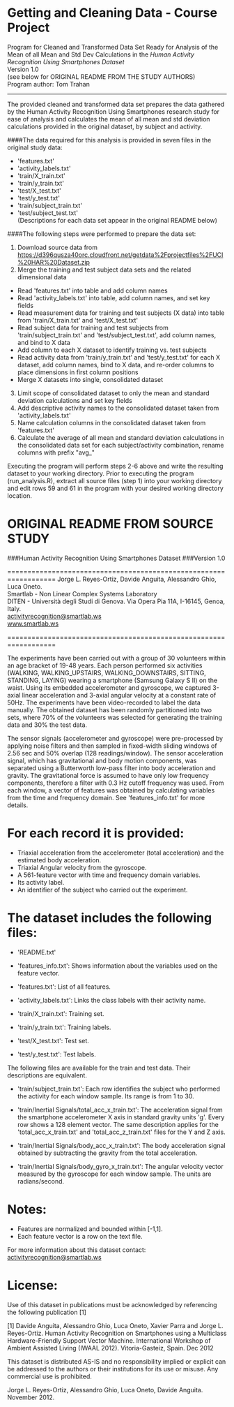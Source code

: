 Getting and Cleaning Data - Course Project
==================================================================
Program for Cleaned and Transformed Data Set Ready for Analysis
of the Mean of all Mean and Std Dev Calculations in the *Human Activity Recognition Using Smartphones Dataset*  
Version 1.0  
(see below for ORIGINAL README FROM THE STUDY AUTHORS)  
Program author: Tom Trahan

----------

The provided cleaned and transformed data set prepares the data gathered by the Human Activity Recognition Using Smartphones research study for ease of analysis and calculates the mean of all mean and std deviation calculations provided in the original dataset, by subject and activity.

####The data required for this analysis is provided in seven files in the original study data:

   * 'features.txt'  
   * 'activity_labels.txt'  
   * 'train/X_train.txt'  
   * 'train/y_train.txt'  
   * 'test/X_test.txt'  
   * 'test/y_test.txt'  
   * 'train/subject_train.txt'  
   * 'test/subject_test.txt'   
(Descriptions for each data set appear in the original README below)

####The following steps were performed to prepare the data set:

1.  Download source data from https://d396qusza40orc.cloudfront.net/getdata%2Fprojectfiles%2FUCI%20HAR%20Dataset.zip  
2.  Merge the training and test subject data sets and the related dimensional data  
   * Read 'features.txt' into table and add column names  
   * Read 'activity_labels.txt' into table, add column names, and set key fields  
   * Read measurement data for training and test subjects (X data) into table from 'train/X_train.txt' and 'test/X_test.txt'  
   * Read subject data for training and test subjects from 'train/subject_train.txt' and 'test/subject_test.txt', add column names, and bind to X data  
   * Add column to each X dataset to identify training vs. test subjects  
   * Read activity data from 'train/y_train.txt' and 'test/y_test.txt' for each X dataset, add column names, bind to X data, and re-order columns to place dimensions in first column positions  
   * Merge X datasets into single, consolidated dataset  
3.  Limit scope of consolidated dataset to only the mean and standard deviation calculations and set key fields
4.  Add descriptive activity names to the consolidated dataset taken from 'activity_labels.txt'
5.  Name calculation columns in the consolidated dataset taken from 'features.txt'
6.  Calculate the average of all mean and standard deviation calculations in the consolidated data set for each subject/activity combination, rename columns with prefix "avg_"

Executing the program will perform steps 2-6 above and write the resulting dataset to your working directory.  Prior to executing the program (run_analysis.R), extract all source files (step 1) into your working directory and edit rows 59 and 61 in the program with your desired working directory location.



ORIGINAL README FROM SOURCE STUDY
==================================================================
###Human Activity Recognition Using Smartphones Dataset
###Version 1.0

==================================================================
Jorge L. Reyes-Ortiz, Davide Anguita, Alessandro Ghio, Luca Oneto.  
Smartlab - Non Linear Complex Systems Laboratory  
DITEN - Università degli Studi di Genova.
Via Opera Pia 11A, I-16145, Genoa, Italy.  
activityrecognition@smartlab.ws  
www.smartlab.ws

==================================================================

The experiments have been carried out with a group of 30 volunteers within an age bracket of 19-48 years. Each person performed six activities (WALKING, WALKING_UPSTAIRS, WALKING_DOWNSTAIRS, SITTING, STANDING, LAYING) wearing a smartphone (Samsung Galaxy S II) on the waist. Using its embedded accelerometer and gyroscope, we captured 3-axial linear acceleration and 3-axial angular velocity at a constant rate of 50Hz. The experiments have been video-recorded to label the data manually. The obtained dataset has been randomly partitioned into two sets, where 70% of the volunteers was selected for generating the training data and 30% the test data. 

The sensor signals (accelerometer and gyroscope) were pre-processed by applying noise filters and then sampled in fixed-width sliding windows of 2.56 sec and 50% overlap (128 readings/window). The sensor acceleration signal, which has gravitational and body motion components, was separated using a Butterworth low-pass filter into body acceleration and gravity. The gravitational force is assumed to have only low frequency components, therefore a filter with 0.3 Hz cutoff frequency was used. From each window, a vector of features was obtained by calculating variables from the time and frequency domain. See 'features_info.txt' for more details. 

For each record it is provided:
======================================

- Triaxial acceleration from the accelerometer (total acceleration) and the estimated body acceleration.
- Triaxial Angular velocity from the gyroscope. 
- A 561-feature vector with time and frequency domain variables. 
- Its activity label. 
- An identifier of the subject who carried out the experiment.

The dataset includes the following files:
=========================================

- 'README.txt'

- 'features_info.txt': Shows information about the variables used on the feature vector.

- 'features.txt': List of all features.

- 'activity_labels.txt': Links the class labels with their activity name.

- 'train/X_train.txt': Training set.

- 'train/y_train.txt': Training labels.

- 'test/X_test.txt': Test set.

- 'test/y_test.txt': Test labels.

The following files are available for the train and test data. Their descriptions are equivalent. 

- 'train/subject_train.txt': Each row identifies the subject who performed the activity for each window sample. Its range is from 1 to 30. 

- 'train/Inertial Signals/total_acc_x_train.txt': The acceleration signal from the smartphone accelerometer X axis in standard gravity units 'g'. Every row shows a 128 element vector. The same description applies for the 'total_acc_x_train.txt' and 'total_acc_z_train.txt' files for the Y and Z axis. 

- 'train/Inertial Signals/body_acc_x_train.txt': The body acceleration signal obtained by subtracting the gravity from the total acceleration. 

- 'train/Inertial Signals/body_gyro_x_train.txt': The angular velocity vector measured by the gyroscope for each window sample. The units are radians/second. 

Notes: 
======
- Features are normalized and bounded within [-1,1].
- Each feature vector is a row on the text file.

For more information about this dataset contact: activityrecognition@smartlab.ws

License:
========
Use of this dataset in publications must be acknowledged by referencing the following publication [1] 

[1] Davide Anguita, Alessandro Ghio, Luca Oneto, Xavier Parra and Jorge L. Reyes-Ortiz. Human Activity Recognition on Smartphones using a Multiclass Hardware-Friendly Support Vector Machine. International Workshop of Ambient Assisted Living (IWAAL 2012). Vitoria-Gasteiz, Spain. Dec 2012

This dataset is distributed AS-IS and no responsibility implied or explicit can be addressed to the authors or their institutions for its use or misuse. Any commercial use is prohibited.

Jorge L. Reyes-Ortiz, Alessandro Ghio, Luca Oneto, Davide Anguita. November 2012.
